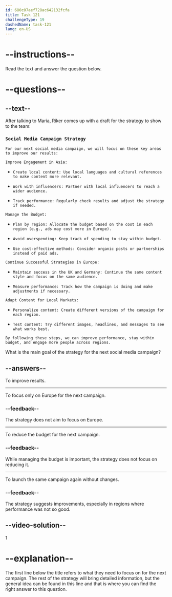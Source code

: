 ```yaml
---
id: 680c07aef728ac642132fcfa
title: Task 121
challengeType: 19
dashedName: task-121
lang: en-US
---
```


<!-- READING -->

# --instructions--

Read the text and answer the question below.

# --questions--

## --text--

After talking to Maria, Riker comes up with a draft for the strategy to show to the team:

### `Social Media Campaign Strategy`

`For our next social media campaign, we will focus on these key areas to improve our results:`

`Improve Engagement in Asia:`

- `Create local content: Use local languages and cultural references to make content more relevant.`

- `Work with influencers: Partner with local influencers to reach a wider audience.`

- `Track performance: Regularly check results and adjust the strategy if needed.`

`Manage the Budget:`

- `Plan by region: Allocate the budget based on the cost in each region (e.g., ads may cost more in Europe).`

- `Avoid overspending: Keep track of spending to stay within budget.`

- `Use cost-effective methods: Consider organic posts or partnerships instead of paid ads.`

`Continue Successful Strategies in Europe:`

- `Maintain success in the UK and Germany: Continue the same content style and focus on the same audience.`

- `Measure performance: Track how the campaign is doing and make adjustments if necessary.`

`Adapt Content for Local Markets:`

- `Personalize content: Create different versions of the campaign for each region.`

- `Test content: Try different images, headlines, and messages to see what works best.`

`By following these steps, we can improve performance, stay within budget, and engage more people across regions.`

What is the main goal of the strategy for the next social media campaign?

## --answers--

To improve results.

---

To focus only on Europe for the next campaign.

### --feedback--

The strategy does not aim to focus on Europe.

---

To reduce the budget for the next campaign.

### --feedback--

While managing the budget is important, the strategy does not focus on reducing it.

---

To launch the same campaign again without changes.

### --feedback--

The strategy suggests improvements, especially in regions where performance was not so good.

## --video-solution--

1

# --explanation--

The first line below the title refers to what they need to focus on for the next campaign. The rest of the strategy will bring detailed information, but the general idea can be found in this line and that is where you can find the right answer to this question.
